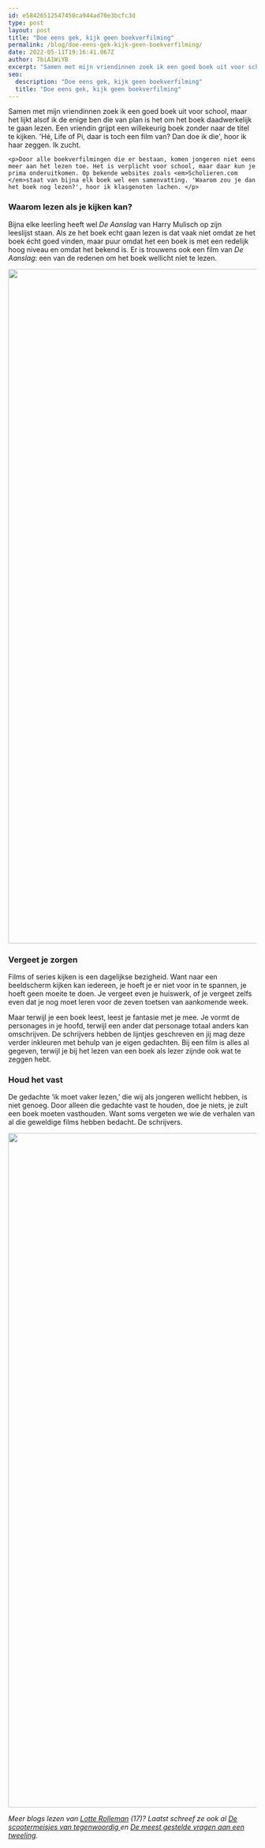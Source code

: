 ```yaml
---
id: e58426512547450ca944ad70e3bcfc3d
type: post
layout: post
title: "Doe eens gek, kijk geen boekverfilming"
permalink: /blog/doe-eens-gek-kijk-geen-boekverfilming/
date: 2022-05-11T19:16:41.067Z
author: 7biA1WiYB
excerpt: "Samen met mijn vriendinnen zoek ik een goed boek uit voor school, maar het lijkt alsof ik de enige ben die van plan is het om het boek daadwerkelijk te gaan lezen. Een vriendin grijpt een willekeurig boek zonder naar de titel te kijken. 'Hé, Life of Pi, daar is toch een film van? Dan doe ik die', hoor ik haar zeggen. Ik zucht.  "
seo:
  description: "Doe eens gek, kijk geen boekverfilming"
  title: "Doe eens gek, kijk geen boekverfilming"
---
```

Samen met mijn vriendinnen zoek ik een goed boek uit voor school, maar het lijkt alsof ik de enige ben die van plan is het om het boek daadwerkelijk te gaan lezen. Een vriendin grijpt een willekeurig boek zonder naar de titel te kijken. 'Hé, Life of Pi, daar is toch een film van? Dan doe ik die', hoor ik haar zeggen. Ik zucht.  

    <p>Door alle boekverfilmingen die er bestaan, komen jongeren niet eens meer aan het lezen toe. Het is verplicht voor school, maar daar kun je prima onderuitkomen. Op bekende websites zoals <em>Scholieren.com </em>staat van bijna elk boek wel een samenvatting. 'Waarom zou je dan het boek nog lezen?', hoor ik klasgenoten lachen. </p>
<h3>Waarom lezen als je kijken kan?</h3>
<p>Bijna elke leerling heeft wel <em>De Aanslag </em>van Harry Mulisch op zijn leeslijst staan. Als ze het boek echt gaan lezen is dat vaak niet omdat ze het boek écht goed vinden, maar puur omdat het een boek is met een redelijk hoog niveau en omdat het bekend is. Er is trouwens ook een film van <em>De Aanslag</em>: een van de redenen om het boek wellicht níet te lezen.</p>
<p><div class="media media-element-container media-default"><div id="file-21645" class="file file-image file-image-jpeg">

        
  
  <div class="content">
    <img height="1365" width="2048" class="media-element file-default" data-delta="1" src="https://original.sevendays.nl/sites/default/files/DE%20AANSLAG.jpg" alt="">  </div>

  
</div>
</div>
<h3>Vergeet je zorgen</h3>
<p>Films of series kijken is een dagelijkse bezigheid. Want naar een beeldscherm kijken kan iedereen, je hoeft je er niet voor in te spannen, je hoeft geen moeite te doen. Je vergeet even je huiswerk, of je vergeet zelfs even dat je nog moet leren voor de zeven toetsen van aankomende week.</p>
<p>Maar terwijl je een boek leest, leest je fantasie met je mee. Je vormt de personages in je hoofd, terwijl een ander dat personage totaal anders kan omschrijven. De schrijvers hebben de lijntjes geschreven en jij mag deze verder inkleuren met behulp van je eigen gedachten. Bij een film is alles al gegeven, terwijl je bij het lezen van een boek als lezer zijnde ook wat te zeggen hebt.</p>
<h3>Houd het vast</h3>
<p>De gedachte ‘ik moet vaker lezen,’ die wij als jongeren wellicht hebben, is niet genoeg. Door alleen die gedachte vast te houden, doe je niets, je zult een boek moeten vasthouden. Want soms vergeten we wie de verhalen van al die geweldige films hebben bedacht. De schrijvers.</p>
<p><div class="media media-element-container media-default"><div id="file-21646" class="file file-image file-image-jpeg">

        
  
  <div class="content">
    <img height="1365" width="2048" class="media-element file-default" data-delta="1" src="https://original.sevendays.nl/sites/default/files/NETFLIX%20BOEKEN_0.jpg" alt="">  </div>

  
</div>
</div>
<p><i>Meer blogs lezen van <a href="https://original.sevendays.nl/users/lotte-rolleman">Lotte Rolleman</a> (17)? Laatst schreef ze ook al <a href="https://original.sevendays.nl/blog/de-scootermeisjes-van-tegenwoordig">De scootermeisjes van tegenwoordig </a>en <a href="https://original.sevendays.nl/blog/de-meest-gestelde-vragen-aan-een-tweeling">De meest gestelde vragen aan een tweeling</a>.</i></p>  
